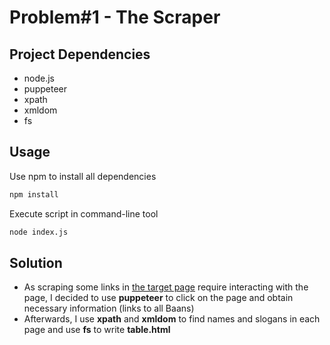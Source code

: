 # Problem#1 - The Scraper

## Project Dependencies
- node.js
- puppeteer
- xpath
- xmldom
- fs

## Usage
Use npm to install all dependencies
```bash
npm install
```
Execute script in command-line tool
```bash
node index.js
```

## Solution

- As scraping some links in [the target page](https://rubnongkaomai.com/baan/) require interacting with the page, I decided to use **puppeteer** to click on the page and obtain necessary information (links to all Baans)
- Afterwards, I use **xpath** and **xmldom** to find names and slogans in each page
and use **fs** to write **table.html**